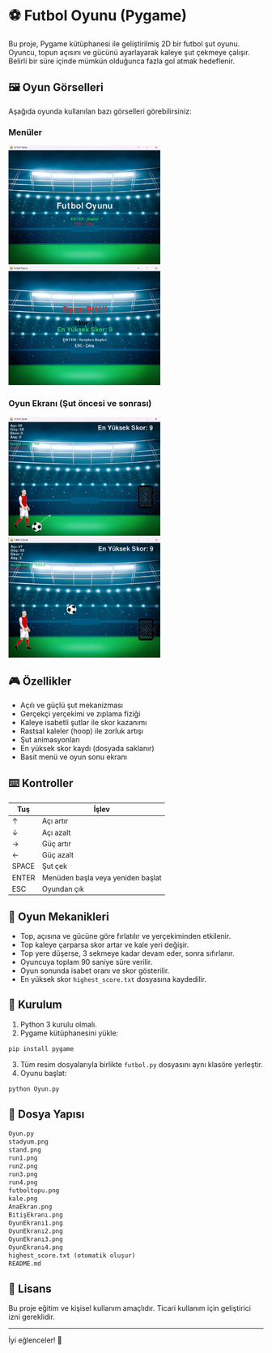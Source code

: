# ⚽ Futbol Oyunu (Pygame)

Bu proje, Pygame kütüphanesi ile geliştirilmiş 2D bir futbol şut oyunu. Oyuncu, topun açısını ve gücünü ayarlayarak kaleye şut çekmeye çalışır. Belirli bir süre içinde mümkün olduğunca fazla gol atmak hedeflenir.

## 🖼️ Oyun Görselleri

Aşağıda oyunda kullanılan bazı görselleri görebilirsiniz:

### Menüler

<p float="left">
<img src="Resimler\AnaEkran.png" alt="Başlangıç Menüsü" width="300"/>
<img src="Resimler\BitişEkranı.png" alt="Bitiş Menüsü" width="300"/>
</p>

### Oyun Ekranı (Şut öncesi ve sonrası)

<p float="left">
<img src="Resimler\OyunEkranı1.png" alt="Oyun Şut Öncesi" width="300"/>
<img src="Resimler\OyunEkranı4.png" alt="Oyun Şut Sonrası" width="300"/>
</p>

## 🎮 Özellikler

- Açılı ve güçlü şut mekanizması
- Gerçekçi yerçekimi ve zıplama fiziği
- Kaleye isabetli şutlar ile skor kazanımı
- Rastsal kaleler (hoop) ile zorluk artışı
- Şut animasyonları
- En yüksek skor kaydı (dosyada saklanır)
- Basit menü ve oyun sonu ekranı

## ⌨️ Kontroller

| Tuş   | İşlev                             |
| ----- | --------------------------------- |
| ↑     | Açı artır                         |
| ↓     | Açı azalt                         |
| →     | Güç artır                         |
| ←     | Güç azalt                         |
| SPACE | Şut çek                           |
| ENTER | Menüden başla veya yeniden başlat |
| ESC   | Oyundan çık                       |

## 🧠 Oyun Mekanikleri

- Top, açısına ve gücüne göre fırlatılır ve yerçekiminden etkilenir.
- Top kaleye çarparsa skor artar ve kale yeri değişir.
- Top yere düşerse, 3 sekmeye kadar devam eder, sonra sıfırlanır.
- Oyuncuya toplam 90 saniye süre verilir.
- Oyun sonunda isabet oranı ve skor gösterilir.
- En yüksek skor `highest_score.txt` dosyasına kaydedilir.

## 🔧 Kurulum

1. Python 3 kurulu olmalı.
2. Pygame kütüphanesini yükle:

```bash
pip install pygame
```

3. Tüm resim dosyalarıyla birlikte `futbol.py` dosyasını aynı klasöre yerleştir.
4. Oyunu başlat:

```bash
python Oyun.py
```

## 📁 Dosya Yapısı

```
Oyun.py
stadyum.png
stand.png
run1.png
run2.png
run3.png
run4.png
futboltopu.png
kale.png
AnaEkran.png
BitişEkranı.png
OyunEkranı1.png
OyunEkranı2.png
OyunEkranı3.png
OyunEkranı4.png
highest_score.txt (otomatik oluşur)
README.md
```

## 📜 Lisans

Bu proje eğitim ve kişisel kullanım amaçlıdır. Ticari kullanım için geliştirici izni gereklidir.

---

İyi eğlenceler! 🎉
